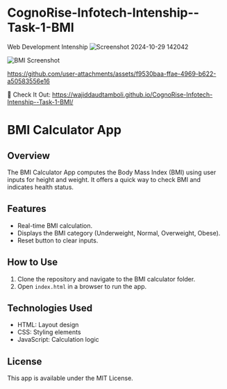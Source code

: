 # CognoRise-Infotech-Intenship--Task-1-BMI
Web Development Intenship
![Screenshot 2024-10-29 142042](https://github.com/user-attachments/assets/60861b33-5d0a-490d-9f44-309eb3eb5591)


![BMI Screenshot](https://github.com/user-attachments/assets/3e3c99fb-2243-44b6-aaab-a23d311a02d2)


https://github.com/user-attachments/assets/f9530baa-ffae-4969-b622-a50583556e16

🔗 Check It Out:
https://wajiddaudtamboli.github.io/CognoRise-Infotech-Intenship--Task-1-BMI/


# BMI Calculator App

## Overview
The BMI Calculator App computes the Body Mass Index (BMI) using user inputs for height and weight. It offers a quick way to check BMI and indicates health status.

## Features
- Real-time BMI calculation.
- Displays the BMI category (Underweight, Normal, Overweight, Obese).
- Reset button to clear inputs.

## How to Use
1. Clone the repository and navigate to the BMI calculator folder.
2. Open `index.html` in a browser to run the app.

## Technologies Used
- HTML: Layout design
- CSS: Styling elements
- JavaScript: Calculation logic

## License
This app is available under the MIT License.
